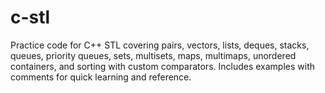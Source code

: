 # c-stl
Practice code for C++ STL covering pairs, vectors, lists, deques, stacks, queues, priority queues, sets, multisets, maps, multimaps, unordered containers, and sorting with custom comparators. Includes examples with comments for quick learning and reference.
